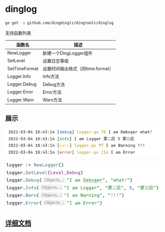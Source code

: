 # dinglog

```sh
go get -u github.com/dingdinglz/dingtools/dinglog
```

支持函数列表

| 函数名        | 描述                              |
| ------------- | --------------------------------- |
| NewLogger     | 新建一个DingLogger组件            |
| SetLevel      | 设置日志等级                      |
| SetTimeFormat | 设置时间输出格式（同time.format） |
| Logger.Info   | Info方法                          |
| Logger.Debug  | Debug方法                         |
| Logger.Error  | Error方法                         |
| Logger.Warn   | Warn方法                          |

## 展示

![](img/1.png)

![](img/2.png)

## [详细文档](https://pkg.go.dev/github.com/dingdinglz/dingtools/dinglog)